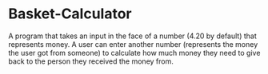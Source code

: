 # Basket-Calculator

A program that takes an input in the face of a number (4.20 by default) that represents money. A user can enter another number (represents the money the user got from someone) to calculate how much money they need to give back to the person they received the money from.

